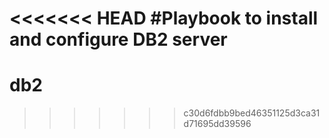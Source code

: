 <<<<<<< HEAD
#Playbook to install and configure DB2 server 
=======
# db2
>>>>>>> c30d6fdbb9bed46351125d3ca31d71695dd39596
